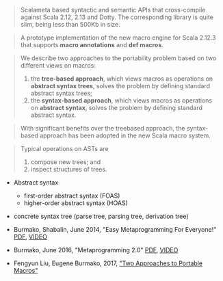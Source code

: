 
> Scalameta based syntactic and semantic APIs that cross-compile against Scala 2.12, 2.13 and Dotty. The corresponding library is quite slim, being less than 500Kb in size.

> A prototype implementation of the new macro engine for Scala 2.12.3 that supports **macro annotations** and **def macros**.

> We describe two approaches to the portability problem based on two different views on macros: 
> 1. the **tree-based approach**, which views macros as operations on **abstract syntax trees**, solves the problem by defining standard abstract syntax trees; 
> 2. the **syntax-based approach**, which views macros as operations on **abstract syntax**, solves the problem by defining standard abstract syntax.

> With significant benefits over the treebased approach, the syntax-based approach has been adopted in the new Scala macro system.

> Typical operations on ASTs are 
> 1. compose new trees; and 
> 2. inspect structures of trees.

- Abstract syntax
  - first-order abstract syntax (FOAS)
  -  higher-order abstract syntax (HOAS)
- concrete syntax tree (parse tree, parsing tree, derivation tree)

- Burmako, Shabalin, June 2014, "Easy Metaprogramming For Everyone!" [PDF](http://scalamacros.org/paperstalks/2014-06-17-EasyMetaprogrammingForEveryone.pdf), [VIDEO](https://www.youtube.com/watch?v=twokmzbDzqA)
- Burmako, June 2016, "Metaprogramming 2.0" [PDF](http://scalamacros.org/paperstalks/2016-06-17-Metaprogramming20.pdf), [VIDEO](https://www.youtube.com/watch?v=IPnd_SZJ1nM)
- Fengyun Liu, Eugene Burmako, 2017, ["Two Approaches to Portable Macros"](https://www.dropbox.com/s/2xzcczr3q77veg1/gestalt.pdf)
